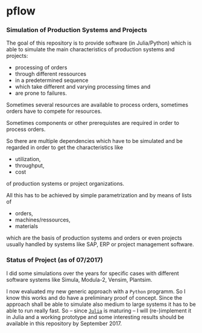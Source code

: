 # pflow

### Simulation of Production Systems and Projects

The goal of this repository is to provide software (in Julia/Python) which is able to simulate the main characteristics of production systems and projects:

- processing of orders
- through different ressources 
- in a predetermined sequence
- which take different and varying processing times and
- are prone to failures.

Sometimes several resources are available to process orders, sometimes orders have to compete for resources.

Sometimes components or other prerequistes are required in order to process orders.

So there are multiple dependencies which have to be simulated and be regarded in order to get the characteristics like

- utilization,
- throughput,
- cost

of production systems or project organizations.

All this has to be achieved by simple parametrization and by means of lists of

- orders,
- machines/ressources,
- materials

which are the basis of production systems and orders or even projects usually handled by systems like SAP, ERP or project management software.

### Status of Project (as of 07/2017)

I did some simulations over the years for specific cases with different software systems like Simula, Modula-2, Vensim, Plantsim. 

I now evaluated my new generic approach with a ```Python``` programm. So I know this works and do have a preliminary proof of concept. Since the approach shall be able to simulate also medium to large systems it has to be able to run really fast. So – since [```Julia```](https://julialang.org) is maturing – I will (re-)implement it in Julia and a working prototype and some interesting results should be available in this repository by September 2017.
 